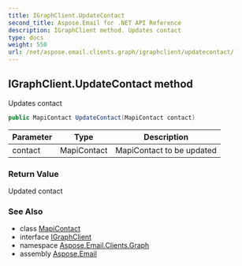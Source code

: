 ```yaml
---
title: IGraphClient.UpdateContact
second_title: Aspose.Email for .NET API Reference
description: IGraphClient method. Updates contact
type: docs
weight: 550
url: /net/aspose.email.clients.graph/igraphclient/updatecontact/
---
```

## IGraphClient.UpdateContact method

Updates contact

```csharp
public MapiContact UpdateContact(MapiContact contact)
```

| Parameter | Type | Description |
| --- | --- | --- |
| contact | MapiContact | MapiContact to be updated |

### Return Value

Updated contact

### See Also

* class [MapiContact](../../../aspose.email.mapi/mapicontact/)
* interface [IGraphClient](../)
* namespace [Aspose.Email.Clients.Graph](../../igraphclient/)
* assembly [Aspose.Email](../../../)


